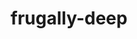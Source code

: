 ---
title: "frugally-deep"
layout: cache
categories: [package, develop]
meta: {"compilers": ["gcc@13.2.0"], "num_specs": 4, "num_specs_by_stack": {"ml-linux-x86_64-rocm": 4, "root": 4}, "oss": ["ubuntu24.04"], "platforms": ["linux"], "stacks": ["ml-linux-x86_64-rocm", "root"], "targets": ["x86_64_v3"], "versions": ["0.15.31", "0.18.2"]}
spec_details: [{"compiler": "gcc@13.2.0", "hash": "3tbmbqhq6u4oqgkrrka2uv3kxz7fgh23", "os": "ubuntu24.04", "platform": "linux", "size": "-", "stacks": ["ml-linux-x86_64-rocm", "root"], "target": "x86_64_v3", "variants": ["build_system=cmake", "build_type=Release", "commit=6eb3fb09a163e08e7f154c9e1a707f435655ca88", "generator=make", "~ipo"], "versions": ["0.15.31"]}, {"compiler": "gcc@13.2.0", "hash": "uhr54th7gglb7kak2i3morupmtxvr3ma", "os": "ubuntu24.04", "platform": "linux", "size": "-", "stacks": ["ml-linux-x86_64-rocm", "root"], "target": "x86_64_v3", "variants": ["build_system=cmake", "build_type=Release", "commit=6eb3fb09a163e08e7f154c9e1a707f435655ca88", "generator=make", "~ipo"], "versions": ["0.15.31"]}, {"compiler": "gcc@13.2.0", "hash": "wspckcgc5w6cjww3fn732uedmvb2jwj7", "os": "ubuntu24.04", "platform": "linux", "size": "-", "stacks": ["ml-linux-x86_64-rocm", "root"], "target": "x86_64_v3", "variants": ["build_system=cmake", "build_type=Release", "commit=6eb3fb09a163e08e7f154c9e1a707f435655ca88", "generator=make", "~ipo"], "versions": ["0.15.31"]}, {"compiler": "gcc@13.2.0", "hash": "zczxtz7h5u5mxq4vpifi2hqnizo3bzuo", "os": "ubuntu24.04", "platform": "linux", "size": "-", "stacks": ["ml-linux-x86_64-rocm", "root"], "target": "x86_64_v3", "variants": ["build_system=cmake", "build_type=Release", "generator=make", "~ipo"], "versions": ["0.18.2"]}]
---